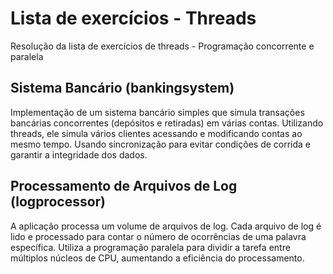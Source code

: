 # Lista de exercícios - Threads
Resolução da lista de exercícios de threads - Programação concorrente e paralela

## Sistema Bancário (bankingsystem)
Implementação de um sistema bancário simples que simula transações bancárias
concorrentes (depósitos e retiradas) em várias contas. Utilizando threads, ele simula vários clientes acessando e 
modificando contas ao mesmo tempo. Usando sincronização para evitar condições de corrida e garantir a integridade dos dados.

## Processamento de Arquivos de Log (logprocessor)
A aplicação processa um volume de arquivos de log. Cada arquivo de log é lido 
e processado para contar o número de ocorrências de uma palavra específica. 
Utiliza a programação paralela para dividir a tarefa entre múltiplos núcleos de CPU, 
aumentando a eficiência do processamento.